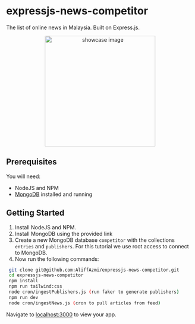 # expressjs-news-competitor

The list of online news in Malaysia. Built on Express.js.

<p align="center">
    <img width="297" alt="showcase image" src="https://github.com/AliffAzmi/expressjs-news-competitor/assets/46412369/0afdf359-859c-41fa-9fe2-c5d9451aba72">
</p>

## Prerequisites

You will need:

- NodeJS and NPM
- [MongoDB](http://docs.mongodb.org/manual/installation/) installed and running

## Getting Started

1. Install NodeJS and NPM.
2. Install MongoDB using the provided link
3. Create a new MongoDB database `competitor` with the collections `entries` and `publishers`. For this tutorial we use root access to connect to MongoDB.
4. Now run the following commands:

```bash
 git clone git@github.com:AliffAzmi/expressjs-news-competitor.git
 cd expressjs-news-competitor
 npm install
 npm run tailwind:css
 node cron/ingestPublishers.js (run faker to generate publishers)
 npm run dev
 node cron/ingestNews.js (cron to pull articles from feed)
```

Navigate to [localhost:3000](http://localhost:3000) to view your app.

